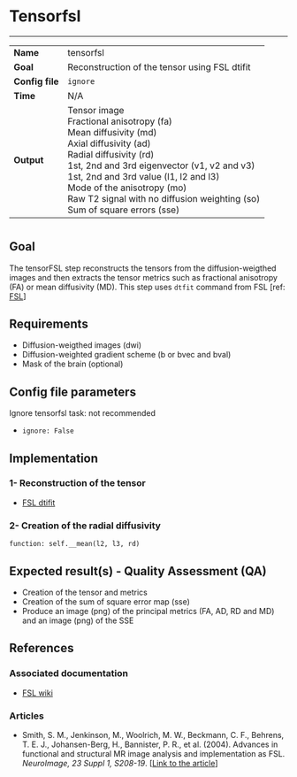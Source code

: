 # Tensorfsl
---

|                |                                                       |
|----------------|-------------------------------------------------------|
|**Name**        | tensorfsl                                             |
|**Goal**        | Reconstruction of the tensor using FSL dtifit         |
|**Config file** | `ignore`                                              |
|**Time**        | N/A                                                   |
|**Output**      | Tensor image <br> Fractional anisotropy (fa) <br> Mean diffusivity (md) <br> Axial diffusivity (ad) <br> Radial diffusivity (rd) <br> 1st, 2nd and 3rd eigenvector (v1, v2 and v3) <br> 1st, 2nd and 3rd value (l1, l2 and l3)<br> Mode of the anisotropy (mo) <br> Raw T2 signal with no diffusion weighting (so) <br> Sum of square errors (sse) |

#

## Goal

The tensorFSL step reconstructs the tensors from the diffusion-weigthed images and then extracts the tensor metrics such as fractional anisotropy (FA) or mean diffusivity (MD).
This step uses `dtfit` command from FSL [ref: <a href="http://fsl.fmrib.ox.ac.uk/fsl/fslwiki/FDT" target="_blank">FSL</a>]

## Requirements

- Diffusion-weigthed images (dwi)
- Diffusion-weighted gradient scheme (b or bvec and bval)
- Mask of the brain (optional)

## Config file parameters

Ignore tensorfsl task: not recommended
- `ignore: False`

## Implementation

### 1- Reconstruction of the tensor

- <a href="http://fsl.fmrib.ox.ac.uk/fsl/fslwiki/fdt/UserGuide#DTIFIT" target="_blank">FSL dtifit</a>

### 2- Creation of the radial diffusivity

```{.python}
function: self.__mean(l2, l3, rd)
```

## Expected result(s) - Quality Assessment (QA)

- Creation of the tensor and metrics
- Creation of the sum of square error map (sse)
- Produce an image (png) of the principal metrics (FA, AD, RD and MD) and an image (png) of the SSE

## References

### Associated documentation

- <a href="http://fsl.fmrib.ox.ac.uk/fsl/fslwiki/FDT" target="_blank">FSL wiki</a>

### Articles

- Smith, S. M., Jenkinson, M., Woolrich, M. W., Beckmann, C. F., Behrens, T. E. J., Johansen-Berg, H., Bannister, P. R., et al. (2004). Advances in functional and structural MR image analysis and implementation as FSL. *NeuroImage, 23 Suppl 1, S208-19*. [<a href="http://www.sciencedirect.com/science/article/pii/S1053811904003933" target="_blank">Link to the article</a>]



